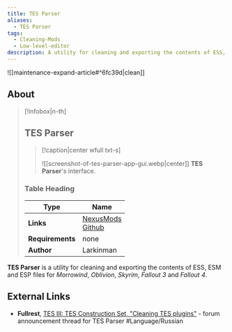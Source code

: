 ```yaml
---
title: TES Parser
aliases:
  - TES Parser
tags:
  - Cleaning-Mods
  - Low-level-editor
description: A utility for cleaning and exporting the contents of ESS, ESM and ESP files for Morrowind, Oblivion, Skyrim, Fallout 3 and Fallout 4.
---
```


![[maintenance-expand-article#^6fc39d|clean]]

## About

> [!infobox|n-th]
> 
> ## TES Parser
> 
> > [!caption|center wfull txt-s]
> > 
> > ![[screenshot-of-tes-parser-app-gui.webp|center]]
> > **TES Parser**'s interface.
> 
> ### Table Heading
> 
> | Type | Name |
> | --- | --- |
> | **Links** | [NexusMods](https://www.nexusmods.com/morrowind/mods/52850)<br>[Github](https://github.com/Larkin-man/TES-parser) |
> | **Requirements** | none |
> | **Author** | Larkinman |

**TES Parser** is a utility for cleaning and exporting the contents of ESS, ESM and ESP files for _Morrowind_, _Oblivion_, _Skyrim_, _Fallout 3_ and _Fallout 4_.

## External Links

- **Fullrest**, [TES III: TES Construction Set, "Cleaning TES plugins"](https://www.fullrest.ru/forum/topic/41528-chistka-plaginov-tes/) - forum announcement thread for TES Parser #Language/Russian